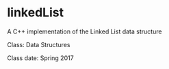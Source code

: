 # linkedList
A C++ implementation of the Linked List data structure

Class: Data Structures

Class date: Spring 2017
